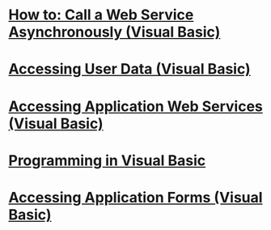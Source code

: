 # [How to: Call a Web Service Asynchronously (Visual Basic)](how-to-call-a-web-service-asynchronously.md)
# [Accessing User Data (Visual Basic)](accessing-user-data.md)
# [Accessing Application Web Services (Visual Basic)](accessing-application-web-services.md)
# [Programming in Visual Basic](index.md)
# [Accessing Application Forms (Visual Basic)](accessing-application-forms.md)

